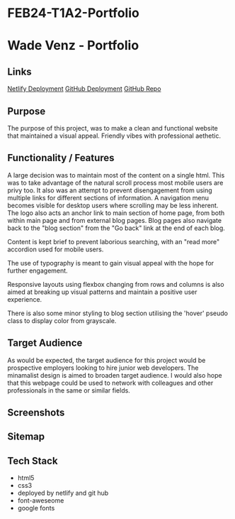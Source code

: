 # FEB24-T1A2-Portfolio

# Wade Venz - Portfolio

## Links

[Netlify Deployment](https://wv-portfolio.netlify.app/)
[GitHub Deployment](https://wadevenz.github.io/FEB24-T1A2-Portfolio/)
[GitHub Repo](https://github.com/wadevenz/FEB24-T1A2-Portfolio)

## Purpose

The purpose of this project, was to make a clean and functional website that maintained a visual appeal. Friendly vibes with professional aethetic. 

## Functionality / Features

A large decision was to maintain most of the content on a single html. This was to take advantage of the natural scroll process most mobile users are privy too. It also was an attempt to prevent disengagement from using multiple links for different sections of information. A navigation menu becomes visible for desktop users where scrolling may be less inherent. The logo also acts an anchor link to main section of home page, from both within main page and from external blog pages. Blog pages also navigate back to the "blog section" from the "Go back" link at the end of each blog. 

Content is kept brief to prevent laborious searching, with an "read more" accordion used for mobile users.

The use of typography is meant to gain visual appeal with the hope for further engagement.

Responsive layouts using flexbox changing from rows and columns is also aimed at breaking up visual patterns and maintain a positive user experience.  

There is also some minor styling to blog section utilising the 'hover' pseudo class to display color from grayscale. 

## Target Audience

As would be expected, the target audience for this project would be prospective employers looking to hire junior web developers. The minamalist design is aimed to broaden target audience. I would also hope that this webpage could be used to network with colleagues and other professionals in the same or similar fields. 

## Screenshots

## Sitemap

## Tech Stack

- html5
- css3
- deployed by netlify and git hub
- font-aweseome
- google fonts